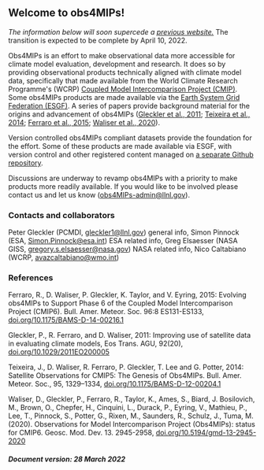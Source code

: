 ## Welcome to obs4MIPs!

_The information below will soon supercede a [previous website.][obs4mipsEsgfProj]_
The transition is expected to be complete by April 10, 2022.

Obs4MIPs is an effort to make observational data more accessible for climate model
evaluation, development and research. It does so by providing observational products
technically aligned with climate model data, specifically that made available from
the World Climate Research Programme's (WCRP) [Coupled Model Intercomparison Project (CMIP)][cmip].
Some obs4MIPs products are made available via the
[Earth System Grid Federation (ESGF)][obs4mipsEsgfSearch].
A series of papers provide background material for the origins and advancement
of obs4MIPs ([Gleckler et al., 2011][gleckler2011]; [Teixeira et al., 2014][teixeira2014];
[Ferraro et al., 2015][ferraro2015]; [Waliser et al., 2020][waliser2020]).

Version controlled obs4MIPs compliant datasets provide the foundation for the effort.
Some of these products are made available via ESGF, with version control and other registered content managed on
[a separate Github repository](https://github.com/PCMDI/obs4MIPs-cmor-tables).  

Discussions are underway to revamp obs4MIPs with a priority to make products more
readily available. If you would like to be involved please contact us and let us
know (obs4MIPs-admin@llnl.gov).


### Contacts and collaborators

Peter Gleckler (PCMDI, gleckler1@llnl.gov) general info, Simon Pinnock (ESA, Simon.Pinnock@esa.int) ESA related info, Greg Elsaesser (NASA GISS, gregory.s.elsaesser@nasa.gov) NASA related info, Nico Caltabiano (WCRP, avazcaltabiano@wmo.int)


### References

Ferraro, R., D. Waliser, P. Gleckler, K. Taylor, and V. Eyring, 2015: Evolving
obs4MIPs to Support Phase 6 of the Coupled Model Intercomparison Project (CMIP6).
Bull. Amer. Meteor. Soc. 96:8 ES131-ES133, [doi.org/10.1175/BAMS-D-14-00216.1][ferraro2015]

Gleckler, P., R. Ferraro, and D. Waliser, 2011:  Improving use of satellite data
in evaluating climate models, Eos Trans. AGU, 92(20), [doi.org/10.1029/2011EO200005][gleckler2011]

Teixeira, J., D. Waliser, R. Ferraro, P. Gleckler, T. Lee and G. Potter, 2014:
Satellite Observations for CMIP5: The Genesis of Obs4MIPs. Bull. Amer. Meteor.
Soc., 95, 1329–1334, [doi.org/10.1175/BAMS-D-12-00204.1][teixeira2014]

Waliser, D., Gleckler, P., Ferraro, R., Taylor, K., Ames, S., Biard, J. Bosilovich,
M., Brown, O., Chepfer, H., Cinquini, L., Durack, P., Eyring, V., Mathieu, P.,
Lee, T., Pinnock, S., Potter, G., Rixen, M., Saunders, R., Schulz, J., Tuma, M.
(2020). Observations for Model Intercomparison Project (Obs4MIPs): status for CMIP6.
Geosc. Mod. Dev. 13. 2945-2958, [doi.org/10.5194/gmd-13-2945-2020][waliser2020]


##### Document version: 28 March 2022


[obs4mipsEsgfProj]: https://esgf-node.llnl.gov/projects/obs4mips/
[cmip]: https://esgf-node.llnl.gov/search/cmip6/
[obs4mipsEsgfSearch]: https://esgf-node.llnl.gov/search/obs4mips/
[ferraro2015]: http://doi.org/10.1175/BAMS-D-14-00216.1
[gleckler2011]: https://doi.org/10.1029/2011EO200005
[teixeira2014]: http://doi.org/10.1175/BAMS-D-12-00204.1
[waliser2020]: http://doi.org/10.5194/gmd-13-2945-2020
[obs4mipsGithub]: https://github.com/PCMDI/obs4MIPs-cmor-tables

